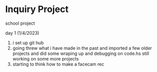 # Inquiry Project
school project 


day 1 (1/4/2023)
1. i set up git hub 
2. going threw what i have made in the past and imported a few older projects and did some wraping up and debugging on code.hs still working on some more projects
3. starting to think how to make a facecam rec




